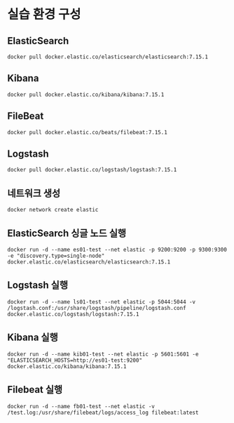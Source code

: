 # 실습 환경 구성

## ElasticSearch

```
docker pull docker.elastic.co/elasticsearch/elasticsearch:7.15.1
```

## Kibana

```
docker pull docker.elastic.co/kibana/kibana:7.15.1
```

## FileBeat

```
docker pull docker.elastic.co/beats/filebeat:7.15.1
```

## Logstash

```
docker pull docker.elastic.co/logstash/logstash:7.15.1
```

## 네트워크 생성

```
docker network create elastic
```

## ElasticSearch 싱글 노드 실행

```
docker run -d --name es01-test --net elastic -p 9200:9200 -p 9300:9300 -e "discovery.type=single-node" docker.elastic.co/elasticsearch/elasticsearch:7.15.1
```

## Logstash 실행

```
docker run -d --name ls01-test --net elastic -p 5044:5044 -v /logstash.conf:/usr/share/logstash/pipeline/logstash.conf docker.elastic.co/logstash/logstash:7.15.1
```

## Kibana 실행

```
docker run -d --name kib01-test --net elastic -p 5601:5601 -e "ELASTICSEARCH_HOSTS=http://es01-test:9200" docker.elastic.co/kibana/kibana:7.15.1
```

## Filebeat 실행

```
docker run -d --name fb01-test --net elastic -v /test.log:/usr/share/filebeat/logs/access_log filebeat:latest
```